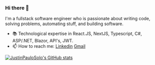 ### Hi there 👋

I'm a fullstack software engineer who is passionate about writing code, solving problems, automating stuff, and building software.

- 📚 Technological expertise in React.JS, NextJS, Typescript, C#, ASP/.NET, Blazor, API's, JWT.
- 📫 How to reach me: [Linkedin](https://www.linkedin.com/in/justinpaulosolo) [Gmail](mailto:justinpaulosolo@gmail.com)

[![JustinPauloSolo's GitHub stats](https://github-readme-stats.vercel.app/api?username=justinpaulosolo)](https://github.com/anuraghazra/github-readme-stats&hide=stars,issues,contribs)
